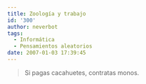 ```yaml
---
title: Zoología y trabajo
id: '300'
author: neverbot
tags:
  - Informática
  - Pensamientos aleatorios
date: 2007-01-03 17:39:45
---
```


> Si pagas cacahuetes, contratas monos.